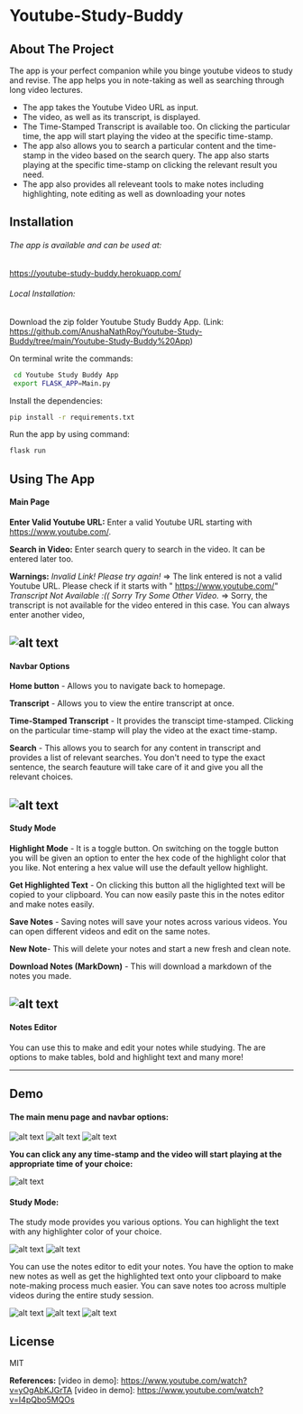 # Youtube-Study-Buddy

## About The Project
The app is your perfect companion while you binge youtube videos to study and revise. The app helps you in note-taking as well as searching through long video lectures.

- The app takes the Youtube Video URL as input.
- The video, as well as its transcript, is displayed.
- The Time-Stamped Transcript is available too. On clicking the particular time, the app will start playing the video at the specific time-stamp.
- The app also allows you to search a particular content and the time-stamp in the video based on the search query. The app also starts playing at the specific time-stamp on clicking the relevant result you need.
- The app also provides all releveant tools to make notes including highlighting, note editing as well as downloading your notes


## Installation

###### The app is available and can be used at:
https://youtube-study-buddy.herokuapp.com/

###### Local Installation:

Download the zip folder Youtube Study Buddy App. 
(Link: https://github.com/AnushaNathRoy/Youtube-Study-Buddy/tree/main/Youtube-Study-Buddy%20App)

On terminal write the commands:

```sh
 cd Youtube Study Buddy App
 export FLASK_APP=Main.py
```

Install the dependencies:

```sh
pip install -r requirements.txt
```

Run the app by using command:

```sh
flask run
```

## Using The App

#### Main Page

**Enter Valid Youtube URL:**
Enter a valid Youtube URL starting with https://www.youtube.com/.

**Search in Video:**
Enter search query to search in the video. It can be entered later too.

**Warnings:**
 *Invalid Link! Please try again!* => The link entered is not a valid Youtube URL. Please check if it starts with " https://www.youtube.com/"
*Transcript Not Available :(( Sorry Try Some Other Video.* => Sorry, the transcript is not available for the video entered in this case. You can always enter another video,  

![alt text](https://github.com/AnushaNathRoy/Youtube-Study-Buddy/blob/main/readmeImages/mainmenu.png)
---


#### Navbar Options
**Home button** - Allows you to navigate back to homepage.

**Transcript** - Allows you to view the entire transcript at once.

**Time-Stamped Transcript** - It provides the transcipt time-stamped. Clicking on the particular time-stamp will play the video at the exact time-stamp.

**Search** - This allows you to search for any content in transcript and provides a list of relevant searches. You don't need to type the exact sentence, the search feauture will take care of it and give you all the relevant choices.

![alt text](https://github.com/AnushaNathRoy/Youtube-Study-Buddy/blob/main/readmeImages/navbar.png)
---

#### Study Mode
**Highlight Mode** - It is a toggle button. On switching on the toggle button you will be given an option to enter the hex code of the highlight color that you like. Not entering a hex value will use the default yellow highlight.

**Get Highlighted Text** - On clicking this button all the higlighted text will be copied to your clipboard. You can now easily paste this in the notes editor and make notes easily. 

**Save Notes** - Saving notes will save your notes across various videos. You can open different videos and edit on the same notes. 

**New Note**- This will delete your notes and start a new fresh and clean note.

**Download Notes (MarkDown)** - This will download a markdown of the notes you made.

![alt text](https://github.com/AnushaNathRoy/Youtube-Study-Buddy/blob/main/readmeImages/studymode.png)
---

#### Notes Editor

You can use this to make and edit your notes while studying. The are options to make tables, bold and highlight text and many more!

---

## Demo

#### The main menu page and navbar options:

![alt text](https://github.com/AnushaNathRoy/Youtube-Study-Buddy/blob/main/readmeImages/main.gif)
![alt text](https://github.com/AnushaNathRoy/Youtube-Study-Buddy/blob/main/readmeImages/navbar.gif)
![alt text](https://github.com/AnushaNathRoy/Youtube-Study-Buddy/blob/main/readmeImages/search.gif)

**You can click any any time-stamp and the video will start playing at the appropriate time of your choice:**

![alt text](https://github.com/AnushaNathRoy/Youtube-Study-Buddy/blob/main/readmeImages/timestamp.gif)

#### Study Mode:

The study mode provides you various options. You can highlight the text with any highlighter color of your choice. 

![alt text](https://github.com/AnushaNathRoy/Youtube-Study-Buddy/blob/main/readmeImages/highlighting.gif)
![alt text](https://github.com/AnushaNathRoy/Youtube-Study-Buddy/blob/main/readmeImages/highlighting1.gif)

You can use the notes editor to edit your notes. You have the option to make new notes as well as get the highlighted text onto your clipboard to make note-making process much easier. You can save notes too across multiple videos during the entire study session.

![alt text](https://github.com/AnushaNathRoy/Youtube-Study-Buddy/blob/main/readmeImages/new+download.gif)
![alt text](https://github.com/AnushaNathRoy/Youtube-Study-Buddy/blob/main/readmeImages/get_highlighted_text1.gif)
![alt text](https://github.com/AnushaNathRoy/Youtube-Study-Buddy/blob/main/readmeImages/save_notes.gif)

## License

MIT

**References:**
[video in demo]: <https://www.youtube.com/watch?v=yOgAbKJGrTA>
[video in demo]: <https://www.youtube.com/watch?v=I4pQbo5MQOs>
   
 
